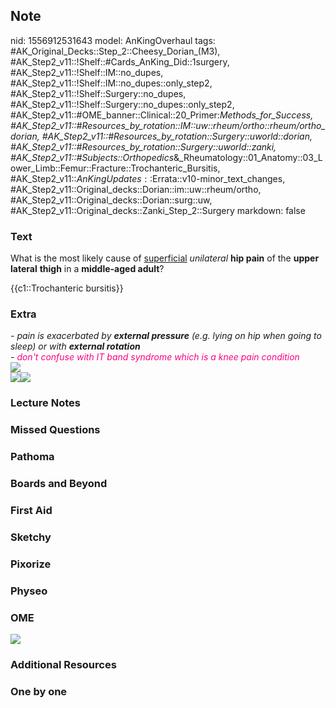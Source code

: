 ## Note
nid: 1556912531643
model: AnKingOverhaul
tags: #AK_Original_Decks::Step_2::Cheesy_Dorian_(M3), #AK_Step2_v11::!Shelf::#Cards_AnKing_Did::1surgery, #AK_Step2_v11::!Shelf::IM::no_dupes, #AK_Step2_v11::!Shelf::IM::no_dupes::only_step2, #AK_Step2_v11::!Shelf::Surgery::no_dupes, #AK_Step2_v11::!Shelf::Surgery::no_dupes::only_step2, #AK_Step2_v11::#OME_banner::Clinical::20_Primer:_Methods_for_Success, #AK_Step2_v11::#Resources_by_rotation::IM::uw::rheum/ortho::rheum/ortho_dorian, #AK_Step2_v11::#Resources_by_rotation::Surgery::uworld::dorian, #AK_Step2_v11::#Resources_by_rotation::Surgery::uworld::zanki, #AK_Step2_v11::#Subjects::Orthopedics_&_Rheumatology::01_Anatomy::03_Lower_Limb::Femur::Fracture::Trochanteric_Bursitis, #AK_Step2_v11::$AnKingUpdates::$Errata::v10-minor_text_changes, #AK_Step2_v11::Original_decks::Dorian::im::uw::rheum/ortho, #AK_Step2_v11::Original_decks::Dorian::surg::uw, #AK_Step2_v11::Original_decks::Zanki_Step_2::Surgery
markdown: false

### Text
What is the most likely cause of <u>superficial</u>
<i>unilateral</i> <b>hip pain</b> of the <b>upper</b>
<b>lateral</b> <b>thigh</b> in a <b>middle-aged adult</b>?
<div>
  {{c1::Trochanteric bursitis}}
</div>

### Extra
<div>
  <div>
    <div>
      <i>- pain is exacerbated by <b>external pressure</b> (e.g.
      lying on hip when going to sleep) or with <b>external
      rotation</b></i>
    </div>
    <div>
      <i>- <font color="#FC0280">don't confuse with IT band
      syndrome which is a knee pain condition</font></i>
    </div>
    <div>
      <i><img src=
      "Screenshot%2010_2_2019%206_42_16%20PM_1606536512074.png"></i>
    </div>
    <div>
      <i><img src="paste-724951824859139.jpg"><img src=
      "hipbursitis.gif"></i>
    </div>
  </div>
</div>

### Lecture Notes


### Missed Questions


### Pathoma


### Boards and Beyond


### First Aid


### Sketchy


### Pixorize


### Physeo


### OME
<div class="ome-widget">
  <a href="https://onlinemeded.org/spa/surgery?ref=anki"><img src=
  "_OME_AnkiFlashcards_Topic_2.png"></a>
</div>

### Additional Resources


### One by one

